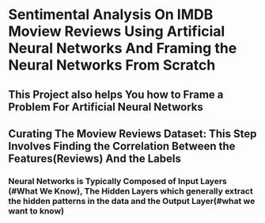 <h1>Sentimental Analysis On IMDB Moview Reviews Using Artificial Neural Networks And Framing the Neural Networks From Scratch</h1>
<h2>This Project also helps You how to Frame a Problem For Artificial Neural Networks</h2>

<h2>Curating The Moview Reviews Dataset: This Step Involves Finding the Correlation Between the Features(Reviews) And the Labels</h2>

<h3>Neural Networks is Typically Composed of Input Layers (#What We Know), The Hidden Layers which generally extract the hidden patterns in the data and the Output Layer(#what we want to know)</h3>

